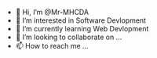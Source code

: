 - 👋 Hi, I’m @Mr-MHCDA
- 👀 I’m interested in Software Devlopment
- 🌱 I’m currently learning Web Devlopment
- 💞️ I’m looking to collaborate on ...
- 📫 How to reach me ...

<!---
Mr-MHCDA/Mr-MHCDA is a ✨ special ✨ repository because its `README.md` (this file) appears on your GitHub profile.
You can click the Preview link to take a look at your changes.
--->
